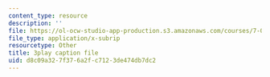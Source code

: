 ```yaml
---
content_type: resource
description: ''
file: https://ol-ocw-studio-app-production.s3.amazonaws.com/courses/7-016-introductory-biology-fall-2018/d8c09a327f376a2fc7123de474db7dc2_apP5SWitnyw.srt
file_type: application/x-subrip
resourcetype: Other
title: 3play caption file
uid: d8c09a32-7f37-6a2f-c712-3de474db7dc2
---
```

